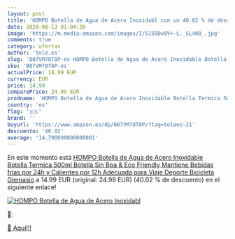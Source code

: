 ```yaml
---
layout: post
title: 'HOMPO Botella de Agua de Acero Inoxidabl con un 40.02 % de descuento'
date: 2020-08-13 01:04:20
image: 'https://m.media-amazon.com/images/I/515ODv8V+-L._SL400_.jpg'
comments: true
category: ofertas
author: 'tole.es'
slug: 'B07VM78T8P-es HOMPO Botella de Agua de Acero Inoxidable Botella Termica...'
sku: 'B07VM78T8P-es'
actualPrice: 14.99 EUR
currency: EUR
price: 14.99
comparePrice: 24.99 EUR
prodname: 'HOMPO Botella de Agua de Acero Inoxidable Botella Termica 500ml  Botella Sin Bpa & Eco Friendly  Mantiene Bebidas frías por 24h y Calientes por 12h  Adecuada para Viaje  Deporte  Bicicleta  Gimnasio'
country: 'es'
flag: '🇪🇸'
brand: ''
buyurl: 'https://www.amazon.es/dp/B07VM78T8P/?tag=tolees-21'
descuento: '40.02'
average: '14.790000000000001'
---
```


En este momento está [HOMPO Botella de Agua de Acero Inoxidable Botella Termica 500ml  Botella Sin Bpa & Eco Friendly  Mantiene Bebidas frías por 24h y Calientes por 12h  Adecuada para Viaje  Deporte  Bicicleta  Gimnasio](https://www.amazon.es/dp/B07VM78T8P/?tag=tolees-21) a 14.99 EUR (original: 24.99 EUR) (40.02 %  de descuento) en el siguiente enlace!

[![HOMPO Botella de Agua de Acero Inoxidabl](https://m.media-amazon.com/images/I/515ODv8V+-L._SL400_.jpg)](https://www.amazon.es/dp/B07VM78T8P/?tag=tolees-21)

🔎:


[🛒 Aquí!!!](https://www.amazon.es/dp/B07VM78T8P/?tag=tolees-21)
